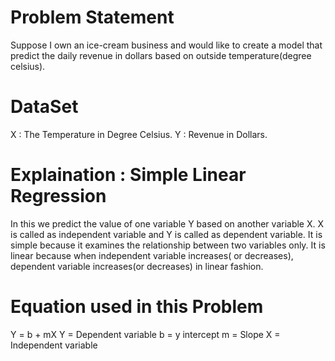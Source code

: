 # Problem Statement
Suppose I own an ice-cream business and would like to create a model that predict the daily revenue in dollars based on outside temperature(degree celsius).
# DataSet 
X : The Temperature in Degree Celsius.
Y : Revenue in Dollars.
# Explaination : Simple Linear Regression
In this we predict the value of one variable Y based on another variable X.
X is called as independent variable and Y is called as dependent variable.
It is simple because it examines the relationship between two variables only.
It is linear because when independent variable increases( or decreases), dependent variable increases(or decreases) in linear fashion.
# Equation used in this Problem
Y = b + mX
Y = Dependent variable
b = y intercept 
m = Slope
X = Independent variable
